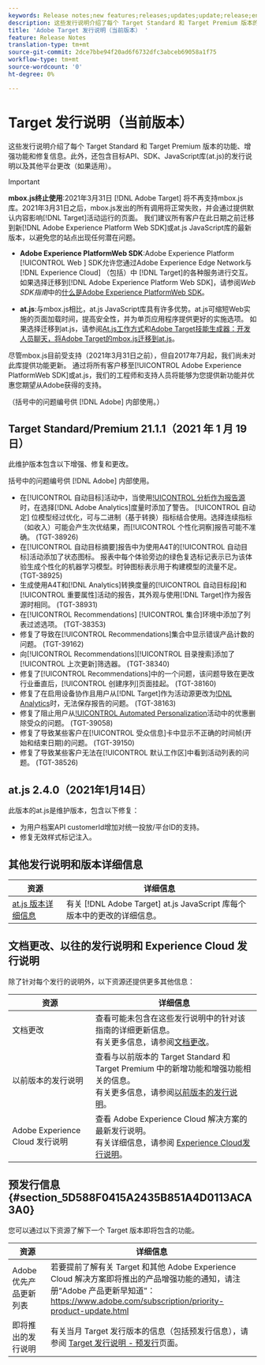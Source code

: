 ```yaml
---
keywords: Release notes;new features;releases;updates;update;release;enhancement;enhancements;fixes;bug fixes;updates
description: 这些发行说明介绍了每个 Target Standard 和 Target Premium 版本的功能、增强功能、修复信息和已知问题。
title: 'Adobe Target 发行说明（当前版本） '
feature: Release Notes
translation-type: tm+mt
source-git-commit: 2dce7bbe94f20ad6f6732dfc3abceb69058a1f75
workflow-type: tm+mt
source-wordcount: '0'
ht-degree: 0%

---
```



# Target 发行说明（当前版本）

这些发行说明介绍了每个 Target Standard 和 Target Premium 版本的功能、增强功能和修复信息。此外，还包含目标API、SDK、JavaScript库(at.js)的发行说明以及其他平台更改（如果适用）。

>[!IMPORTANT]
>
>**mbox.js终止使用**:2021年3月31日 [!DNL Adobe Target] 将不再支持mbox.js库。2021年3月31日之后，mbox.js发出的所有调用将正常失败，并会通过提供默认内容影响[!DNL Target]活动运行的页面。 我们建议所有客户在此日期之前迁移到新[!DNL Adobe Experience Platform Web SDK]或at.js JavaScript库的最新版本，以避免您的站点出现任何潜在问题。
>
>* **Adobe Experience PlatformWeb SDK**:Adobe Experience Platform [!UICONTROL Web ] SDK允许您通过Adobe Experience Edge Network与 [!DNL Experience Cloud] （包括）中 [!DNL Target]的各种服务进行交互。如果选择迁移到[!DNL Adobe Experience Platform Web SDK]，请参阅&#x200B;*Web SDK指南*&#x200B;中的[什么是Adobe Experience PlatformWeb SDK](/help/c-implementing-target/c-implementing-target-for-client-side-web/aep-web-sdk.md)。
   >
   >
* **at.js**:与mbox.js相比，at.js JavaScript库具有许多优势。at.js可缩短Web实施的页面加载时间，提高安全性，并为单页应用程序提供更好的实施选项。 如果选择迁移到at.js，请参阅[At.js工作方式](/help/c-implementing-target/c-implementing-target-for-client-side-web/c-how-atjs-works/how-atjs-works.md)和[Adobe Target技能生成器：开发人员聊天，将Adobe Target的mbox.js迁移到at.js](https://seminars.adobeconnect.com/ptdo6mfo6qn6/?proto=true)。
>
>
尽管mbox.js目前受支持（2021年3月31日之前），但自2017年7月起，我们尚未对此库提供功能更新。 通过将所有客户移至[!UICONTROL Adobe Experience PlatformWeb SDK]或at.js，我们的工程师和支持人员将能够为您提供新功能并优惠您期望从Adobe获得的支持。

（括号中的问题编号供 [!DNL Adobe] 内部使用。）

## Target Standard/Premium 21.1.1（2021 年 1 月 19 日） 

此维护版本包含以下增强、修复和更改。

括号中的问题编号供 [!DNL Adobe] 内部使用。

* 在[!UICONTROL 自动目标]活动中，当使用[!UICONTROL 分析作为报告源](A4T)时，在选择[!DNL Adobe Analytics]度量时添加了警告。 [!UICONTROL 自动定] 位模型经过优化，可与二进制（基于转换）指标结合使用。选择连续指标（如收入）可能会产生次优结果，而[!UICONTROL 个性化洞察]报告可能不准确。 (TGT-38926)
* 在[!UICONTROL 自动目标摘要]报告中为使用A4T的[!UICONTROL 自动目标]活动添加了状态图标。 报表中每个体验旁边的绿色复选标记表示已为该体验生成个性化的机器学习模型。时钟图标表示用于构建模型的流量不足。(TGT-38925)
* 生成使用A4T和[!DNL Analytics]转换度量的[!UICONTROL 自动目标段]和[!UICONTROL 重要属性]活动的报告，其外观与使用[!DNL Target]作为报告源时相同。 (TGT-38931)
* 在[!UICONTROL Recommendations] [!UICONTROL 集合]环境中添加了列表过滤选项。 (TGT-38353)
* 修复了导致在[!UICONTROL Recommendations]集合中显示错误产品计数的问题。 (TGT-39162)
* 向[!UICONTROL Recommendations][!UICONTROL 目录搜索]添加了[!UICONTROL 上次更新]筛选器。 (TGT-38340)
* 修复了[!UICONTROL Recommendations]中的一个问题，该问题导致在更改行业垂直后，[!UICONTROL 创建序列]页面挂起。 (TGT-38160)
* 修复了在启用设备协作且用户从[!DNL Target]作为活动源更改为[!DNL Analytics](A4T)时，无法保存报告的问题。 (TGT-38163)
* 修复了阻止用户从[!UICONTROL Automated Personalization](AP)活动中的优惠删除受众的问题。 (TGT-39058)
* 修复了导致某些客户在[!UICONTROL 受众信息]卡中显示不正确的时间帧(开始和结束日期)的问题。 (TGT-39150)
* 修复了导致某些客户无法在[!UICONTROL 默认工作区]中看到活动列表的问题。 (TGT-38526)

## at.js 2.4.0（2021年1月14日）

此版本的at.js是维护版本，包含以下修复：

* 为用户档案API customerId增加对统一投放/平台ID的支持。
* 修复无效样式标记注入。

## 其他发行说明和版本详细信息

| 资源 | 详细信息 |
|--- |--- |
| [at.js 版本详细信息](/help/c-implementing-target/c-implementing-target-for-client-side-web/target-atjs-versions.md) | 有关 [!DNL Adobe Target] at.js JavaScript 库每个版本中的更改的详细信息。 |

## 文档更改、以往的发行说明和 Experience Cloud 发行说明

除了针对每个发行的说明外，以下资源还提供更多其他信息：

| 资源 | 详细信息 |
|--- |--- |
| 文档更改 | 查看可能未包含在这些发行说明中的针对该指南的详细更新信息。<br>有关更多信息，请参阅[文档更改](/help/r-release-notes/doc-change.md#reference_366123CF00994BACBBF9BBDF2C4D840C)。 |
| 以前版本的发行说明 | 查看与以前版本的 Target Standard 和 Target Premium 中的新增功能和增强功能相关的信息。<br>有关更多信息，请参阅[以前版本的发行说明](/help/r-release-notes/release-notes-for-previous-releases.md)。 |
| Adobe Experience Cloud 发行说明 | 查看 Adobe Experience Cloud 解决方案的最新发行说明。<br>有关详细信息，请参阅 [Experience Cloud发行说明](https://experienceleague.adobe.com/docs/release-notes/experience-cloud/current.html)。 |

## 预发行信息 {#section_5D588F0415A2435B851A4D0113ACA3A0}

您可以通过以下资源了解下一个 Target 版本即将包含的功能。

| 资源 | 详细信息 |
|--- |--- |
| Adobe 优先产品更新列表 | 若要提前了解有关 Target 和其他 Adobe Experience Cloud 解决方案即将推出的产品增强功能的通知，请注册“Adobe 产品更新早知道”：<br>[](https://www.adobe.com/subscription/priority-product-update.html)https://www.adobe.com/subscription/priority-product-update.html |
| 即将推出的发行说明 | 有关当月 Target 发行版本的信息（包括预发行信息），请参阅 [Target 发行说明 - 预发行](/help/r-release-notes/target-release-notes.md)页面。 |
